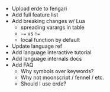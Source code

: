- Upload erde to fengari
- Add full feature list
- Add breaking changes w/ Lua
  - spreading varargs in table
  - `~=` vs `!=`
  - local function by default
- Update language ref
- Add language interactive tutorial
- Add language internals docs
- Add FAQ
  - Why symbols over keywords?
  - Why not moonscript / fennel / etc.
  - Should I use erde?
